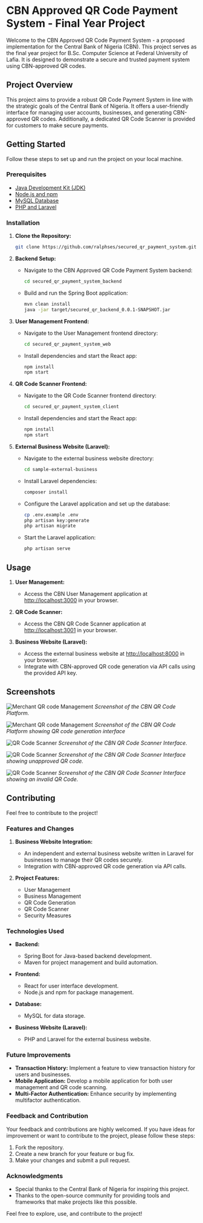 # CBN Approved QR Code Payment System - Final Year Project

Welcome to the CBN Approved QR Code Payment System - a proposed implementation for the Central Bank of Nigeria (CBN). This project serves as the final year project for B.Sc. Computer Science at Federal University of Lafia. It is designed to demonstrate a secure and trusted payment system using CBN-approved QR codes.

## Project Overview

This project aims to provide a robust QR Code Payment System in line with the strategic goals of the Central Bank of Nigeria. It offers a user-friendly interface for managing user accounts, businesses, and generating CBN-approved QR codes. Additionally, a dedicated QR Code Scanner is provided for customers to make secure payments.

## Getting Started

Follow these steps to set up and run the project on your local machine.

### Prerequisites

- [Java Development Kit (JDK)](https://www.oracle.com/java/technologies/javase-downloads.html)
- [Node.js and npm](https://nodejs.org/)
- [MySQL Database](https://www.mysql.com/)
- [PHP and Laravel](https://laravel.com/docs/8.x/installation)

### Installation

1. **Clone the Repository:**

    ```bash
    git clone https://github.com/ralphses/secured_qr_payment_system.git
    ```

2. **Backend Setup:**

   - Navigate to the CBN Approved QR Code Payment System backend:

       ```bash
       cd secured_qr_payment_system_backend
       ```

   - Build and run the Spring Boot application:

       ```bash
       mvn clean install
       java -jar target/secured_qr_backend_0.0.1-SNAPSHOT.jar
       ```

3. **User Management Frontend:**

   - Navigate to the User Management frontend directory:

       ```bash
       cd secured_qr_payment_system_web
       ```

   - Install dependencies and start the React app:

       ```bash
       npm install
       npm start
       ```

4. **QR Code Scanner Frontend:**

   - Navigate to the QR Code Scanner frontend directory:

       ```bash
       cd secured_qr_payment_system_client
       ```

   - Install dependencies and start the React app:

       ```bash
       npm install
       npm start
       ```

5. **External Business Website (Laravel):**

   - Navigate to the external business website directory:

       ```bash
       cd sample-external-business
       ```

   - Install Laravel dependencies:

       ```bash
       composer install
       ```

   - Configure the Laravel application and set up the database:

       ```bash
       cp .env.example .env
       php artisan key:generate
       php artisan migrate
       ```

   - Start the Laravel application:

       ```bash
       php artisan serve
       ```

## Usage

1. **User Management:**

   - Access the CBN User Management application at [http://localhost:3000](http://localhost:3000) in your browser.

2. **QR Code Scanner:**

   - Access the CBN QR Code Scanner application at [http://localhost:3001](http://localhost:3001) in your browser.

3. **Business Website (Laravel):**

   - Access the external business website at [http://localhost:8000](http://localhost:8000) in your browser.
   - Integrate with CBN-approved QR code generation via API calls using the provided API key.

## Screenshots

![Merchant QR code Management](/screenshots/home.png)
*Screenshot of the CBN QR Code Platform.*

![Merchant QR code Management](/screenshots/home%202.png)
*Screenshot of the CBN QR Code Platform showing QR code generation interface*

![QR Code Scanner](/screenshots/scanner.png)
*Screenshot of the CBN QR Code Scanner Interface.*

![QR Code Scanner](/screenshots/scanner%202.png)
*Screenshot of the CBN QR Code Scanner Interface showing unapproved QR code.*

![QR Code Scanner](/screenshots/scanner%203.png)
*Screenshot of the CBN QR Code Scanner Interface showing an invalid QR Code.*

## Contributing

Feel free to contribute to the project!

### Features and Changes

1. **Business Website Integration:**
   - An independent and external business website written in Laravel for businesses to manage their QR codes securely.
   - Integration with CBN-approved QR code generation via API calls.

2. **Project Features:**
   - User Management
   - Business Management
   - QR Code Generation
   - QR Code Scanner
   - Security Measures

### Technologies Used

- **Backend:**
   - Spring Boot for Java-based backend development.
   - Maven for project management and build automation.

- **Frontend:**
   - React for user interface development.
   - Node.js and npm for package management.

- **Database:**
   - MySQL for data storage.

- **Business Website (Laravel):**
   - PHP and Laravel for the external business website.

### Future Improvements

- **Transaction History:** Implement a feature to view transaction history for users and businesses.
- **Mobile Application:** Develop a mobile application for both user management and QR code scanning.
- **Multi-Factor Authentication:** Enhance security by implementing multifactor authentication.

### Feedback and Contribution

Your feedback and contributions are highly welcomed. If you have ideas for improvement or want to contribute to the project, please follow these steps:

1. Fork the repository.
2. Create a new branch for your feature or bug fix.
3. Make your changes and submit a pull request.


### Acknowledgments

- Special thanks to the Central Bank of Nigeria for inspiring this project.
- Thanks to the open-source community for providing tools and frameworks that make projects like this possible.

Feel free to explore, use, and contribute to the project!
